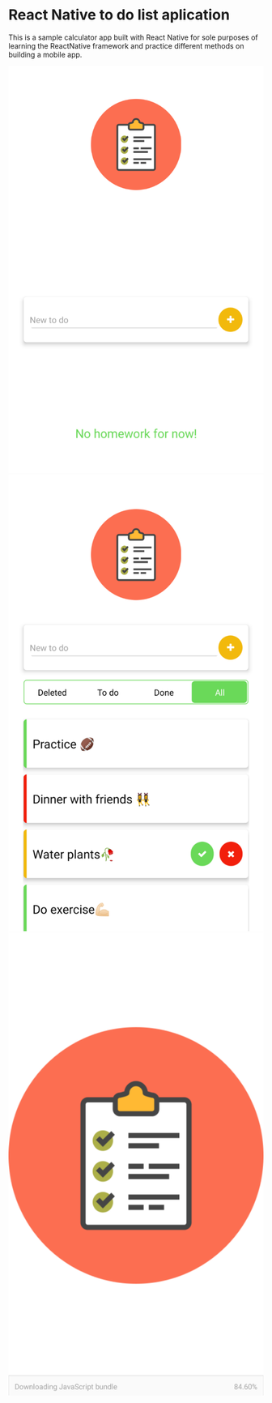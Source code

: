 # React Native to do list aplication

This is a sample calculator app built with React Native for sole purposes of learning the ReactNative framework and practice different methods on building a mobile app.

<img src="./assets/emptyList.png" alt="principal screen"/>

<img src="./assets/allTodoList.png" alt="screen all homework"/>

<img src="./assets/splashScreen.png" alt="splash screen"/>
